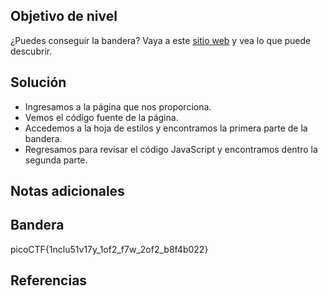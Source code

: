 ## Objetivo de nivel
¿Puedes conseguir la bandera? Vaya a este [sitio web](http://saturn.picoctf.net:58519/) y vea lo que puede descubrir.

## Solución
- Ingresamos a la página que nos proporciona.
- Vemos el código fuente de la página.
- Accedemos a la hoja de estilos y encontramos la primera parte de la bandera.
- Regresamos para revisar el código JavaScript y encontramos dentro la segunda parte.

## Notas adicionales


## Bandera
picoCTF{1nclu51v17y_1of2_f7w_2of2_b8f4b022}

## Referencias

